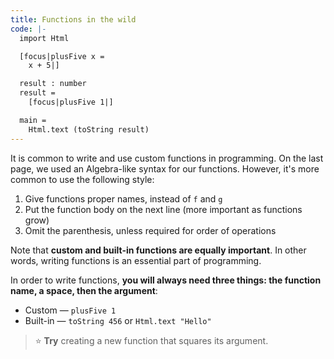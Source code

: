 ```yaml
---
title: Functions in the wild
code: |-
  import Html

  [focus|plusFive x =
    x + 5|]

  result : number
  result =
    [focus|plusFive 1|]

  main =
    Html.text (toString result)
---
```

It is common to write and use custom functions in programming. On the last page, we used an Algebra-like syntax for our functions. However, it's more common to use the following style:

1. Give functions proper names, instead of `f` and `g`
2. Put the function body on the next line (more important as functions grow)
3. Omit the parenthesis, unless required for order of operations

Note that **custom and built-in functions are equally important**. In other words, writing functions is an essential part of programming.

In order to write functions, **you will always need three things: the function name, a space, then the argument**:

* Custom — `plusFive 1`
* Built-in — `toString 456` or `Html.text "Hello"`

> ⭐️ **Try** creating a new function that squares its argument.